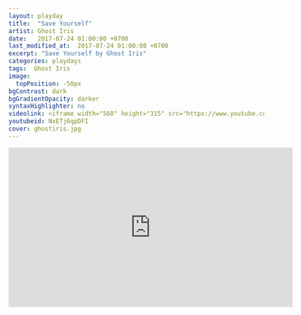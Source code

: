 ```yaml
---
layout: playday
title:  "Save Yourself"
artist: Ghost Iris
date:   2017-07-24 01:00:00 +0700
last_modified_at:  2017-07-24 01:00:00 +0700
excerpt: "Save Yourself by Ghost Iris"
categories: playdays
tags:  Ghost Iris
image:
  topPosition: -50px
bgContrast: dark
bgGradientOpacity: darker
syntaxHighlighter: no
videolink: <iframe width="560" height="315" src="https://www.youtube.com/embed/NxETj6qpDFI" frameborder="0" allowfullscreen></iframe>
youtubeid: NxETj6qpDFI
cover: ghostiris.jpg
---
```


<iframe width="560" height="315" src="https://www.youtube.com/embed/NxETj6qpDFI" frameborder="0" allowfullscreen></iframe>